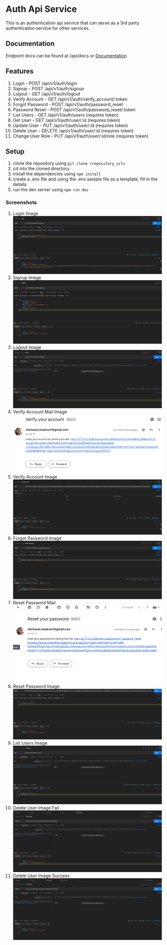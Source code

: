 # Auth Api Service

This is an authentication api service that can serve as a 3rd party authentication service for other services.

## Documentation

Endpoint docs can be found at /api/docs or [Documentation](https://documenter.getpostman.com/view/15040280/VUjMnkSx)

## Features

1. Login  - POST /api/v1/auth/login
2. Signup - POST /api/v1/auth/signup
3. Logout - GET /api/v1/auth/logout
4. Verify Account - GET /api/v1/auth/verify_account/:token
5. Forgot Password - POST /api/v1/auth/password_reset
6. Password Reset - POST /api/v1/auth/password_reset/:token
7. List Users - GET /api/v1/auth/users (requires token)
8. Get User - GET /api/v1/auth/user/:id (requires token)
9. Update User - PUT /api/v1/auth/user/:id (requires token)
10. Delete User - DELETE /api/v1/auth/user/:id (requires token)
11. Change User Role - PUT /api/v1/auth/user/:id/role (requires token)

## Setup

1. clone the repository using `git clone <repository_url>`
2. cd into the cloned directory
3. install the dependencies using `npm install`
4. create a .env file and using the .env.sample file as a template, fill in the details
5. run the dev server using `npm run dev`

### Screenshots

1. Login Image  ![Login](screenshots/login.png)
2. Signup Image ![Signup](screenshots/signup.png)
3. Logout Image ![Logout](screenshots/logout.png)
4. Verify Account Mail Image ![Verify Account Mail](screenshots/verify_account_mail.png)
5. Verify Account Image ![Verify Account](screenshots/verify_account_test.png)
6. Forgot Password Image ![Forgot Password](screenshots/forgot_password.png)
7. Reset Password Mail ![Reset Password Mail](screenshots/reset_password_mail.png)
8. Reset Password Image ![Reset Password](screenshots/reset_password_test.png)
9. List Users Image ![List Users](screenshots/list_users.png)
10. Delete User Image Fail ![Get User](screenshots/delete_user.png)
11. Delete User Image Success ![Delete User](screenshots/delete_user_success.png)